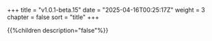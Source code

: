 +++
title = "v1.0.1-beta.15"
date = "2025-04-16T00:25:17Z"
weight = 3
chapter = false
sort = "title"
+++

{{%children description="false"%}}
